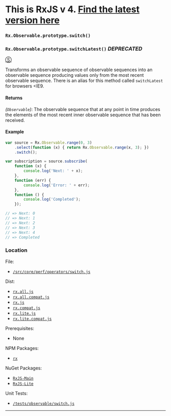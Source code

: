# This is RxJS v 4. [Find the latest version here](https://github.com/reactivex/rxjs)
### `Rx.Observable.prototype.switch()`
### `Rx.Observable.prototype.switchLatest()` *DEPRECATED*
[&#x24C8;](https://github.com/Reactive-Extensions/RxJS/blob/master/src/core/perf/operators/switch.js "View in source")

Transforms an observable sequence of observable sequences into an observable sequence producing values only from the most recent observable sequence.  There is an alias for this method called `switchLatest` for browsers <IE9.

#### Returns
*(`Observable`)*: The observable sequence that at any point in time produces the elements of the most recent inner observable sequence that has been received.

#### Example
```js
var source = Rx.Observable.range(0, 3)
    .select(function (x) { return Rx.Observable.range(x, 3); })
    .switch();

var subscription = source.subscribe(
    function (x) {
        console.log('Next: ' + x);
    },
    function (err) {
        console.log('Error: ' + err);
    },
    function () {
        console.log('Completed');
    });

// => Next: 0
// => Next: 1
// => Next: 2
// => Next: 3
// => Next: 4
// => Completed
```

### Location

File:
- [`/src/core/perf/operators/switch.js`](https://github.com/Reactive-Extensions/RxJS/blob/master/src/core/perf/operators/switch.js)

Dist:
- [`rx.all.js`](https://github.com/Reactive-Extensions/RxJS/blob/master/dist/rx.all.js)
- [`rx.all.compat.js`](https://github.com/Reactive-Extensions/RxJS/blob/master/dist/rx.all.compat.js)
- [`rx.js`](https://github.com/Reactive-Extensions/RxJS/blob/master/dist/rx.js)
- [`rx.compat.js`](https://github.com/Reactive-Extensions/RxJS/blob/master/dist/rx.compat.js)
- [`rx.lite.js`](https://github.com/Reactive-Extensions/RxJS/blob/master/dist/rx.lite.js)
- [`rx.lite.compat.js`](https://github.com/Reactive-Extensions/RxJS/blob/master/dist/rx.lite.compat.js)

Prerequisites:
- None

NPM Packages:
- [`rx`](https://www.npmjs.org/package/rx)

NuGet Packages:
- [`RxJS-Main`](http://www.nuget.org/packages/RxJS-Main/)
- [`RxJS-Lite`](http://www.nuget.org/packages/RxJS-Lite/)

Unit Tests:
- [`/tests/observable/switch.js`](https://github.com/Reactive-Extensions/RxJS/blob/master/tests/observable/switch.js)

* * *
